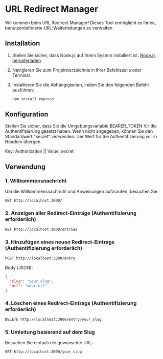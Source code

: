 # URL Redirect Manager

Willkommen beim URL Redirect Manager! Dieses Tool ermöglicht es Ihnen, benutzerdefinierte URL-Weiterleitungen zu verwalten.

## Installation

1. Stellen Sie sicher, dass Node.js auf Ihrem System installiert ist. [Node.js herunterladen](https://nodejs.org/)

2. Navigieren Sie zum Projektverzeichnis in Ihrer Befehlszeile oder Terminal.

3. Installieren Sie die Abhängigkeiten, indem Sie den folgenden Befehl ausführen:

   ```bash
   npm install express
   ```

## Konfiguration

Stellen Sie sicher, dass Sie die Umgebungsvariable BEARER_TOKEN für die Authentifizierung gesetzt haben. Wenn nicht angegeben, können Sie den Standardwert "secret" verwenden. Der Wert für die Authentifizierung wir in Headers übergen.

Key: Authorization || Value: secret


## Verwendung

### 1. Willkommensnachricht

Um die Willkommensnachricht und Anweisungen aufzurufen, besuchen Sie:

```bash
GET http://localhost:3000/
```

### 2. Anzeigen aller Redirect-Einträge (Authentifizierung erforderlich)

```bash
GET http://localhost:3000/entries
```

### 3. Hinzufügen eines neuen Redirect-Eintrags (Authentifizierung erforderlich)

```bash
POST http://localhost:3000/entry
```

Body (JSON):
```json
{
  "slug": "your_slug",
  "url": "your_url"
}
```

### 4. Löschen eines Redirect-Eintrags (Authentifizierung erforderlich)

```bash
DELETE http://localhost:3000/entry/your_slug
```

### 5. Umleitung basierend auf dem Slug

Besuchen Sie einfach die gewünschte URL:

```bash
GET http://localhost:3000/your_slug
```
